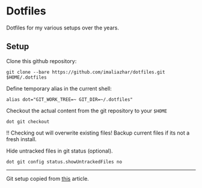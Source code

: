 # Dotfiles

Dotfiles for my various setups over the years.

## Setup

Clone this github repository:

```
git clone --bare https://github.com/imaliazhar/dotfiles.git $HOME/.dotfiles
```

Define temporary alias in the current shell:

```
alias dot="GIT_WORK_TREE=~ GIT_DIR=~/.dotfiles"
```

Checkout the actual content from the git repository to your `$HOME`

```
dot git checkout
```

!! Checking out will overwrite existing files! Backup current files if its not a fresh install.

Hide untracked files in git status (optional).

```
dot git config status.showUntrackedFiles no
```

---

Git setup copied from [this](https://www.atlassian.com/git/tutorials/dotfiles) article.
